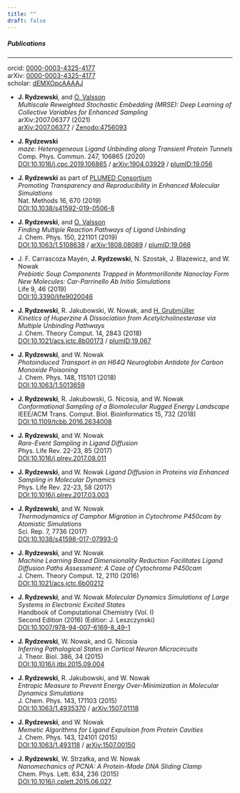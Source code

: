 ```yaml
---
title: ""
draft: false
---
```


##### Publications
---

orcid: [0000-0003-4325-4177](https://orcid.org/0000-0003-4325-4177)  
arXiv: [0000-0003-4325-4177](https://arxiv.org/a/0000-0003-4325-4177.html)  
scholar: [dEMXOpcAAAAJ](https://scholar.google.pl/citations?&user=dEMXOpcAAAAJ)  

* __J. Rydzewski__, and [O. Valsson](https://www2.mpip-mainz.mpg.de/~valsson/)  
  *Multiscale Reweighted Stochastic Embedding (MRSE): Deep Learning of Collective Variables for Enhanced Sampling*  
  arXiv:2007.06377 (2021)  
  [arXiv:2007.06377](https://arxiv.org/abs/2007.06377) /
  [Zenodo:4756093](https://zenodo.org/record/4756093)
  
* __J. Rydzewski__  
  *maze: Heterogeneous Ligand Unbinding along Transient Protein Tunnels*  
  Comp. Phys. Commun. 247, 106865 (2020)  
  [DOI:10.1016/j.cpc.2019.106865](https://doi.org/10.1016/j.cpc.2019.106865) /
  [arXiv:1904.03929](https://arxiv.org/abs/1904.03929) /
  [plumID:19.056](https://www.plumed-nest.org/eggs/19/056/)

* __J. Rydzewski__ as part of [PLUMED Consortium](https://www.plumed-nest.org/consortium.html)  
  *Promoting Transparency and Reproducibility in Enhanced Molecular Simulations*  
  Nat. Methods 16, 670 (2019)  
  [DOI:10.1038/s41592-019-0506-8](https://doi.org/10.1038/s41592-019-0506-8)

* __J. Rydzewski__, and [O. Valsson](https://www2.mpip-mainz.mpg.de/~valsson/)  
  *Finding Multiple Reaction Pathways of Ligand Unbinding*  
  J. Chem. Phys. 150, 221101 (2019)  
  [DOI:10.1063/1.5108638](https://doi.org/10.1063/1.5108638) /
  [arXiv:1808.08089](https://arxiv.org/abs/1808.08089) /
  [plumID:19.066](https://www.plumed-nest.org/eggs/19/066/)

* J. F. Carrascoza Mayén, __J. Rydzewski__, N. Szostak, J. Blazewicz, and W. Nowak  
  *Prebiotic Soup Components Trapped in Montmorillonite Nanoclay Form New Molecules: Car-Parrinello Ab Initio Simulations*  
  Life 9, 46 (2019)  
  [DOI:10.3390/life9020046](https://doi.org/10.3390/life9020046)

* __J. Rydzewski__, R. Jakubowski, W. Nowak, and [H. Grubmüller](https://www.mpibpc.mpg.de/grubmueller)  
  *Kinetics of Huperzine A Dissociation from Acetylcholinesterase via Multiple Unbinding Pathways*  
  J. Chem. Theory Comput. 14, 2843 (2018)  
  [DOI:10.1021/acs.jctc.8b00173](https://doi.org/10.1021/acs.jctc.8b00173) /
  [plumID:19.067](https://www.plumed-nest.org/eggs/19/067/)

* __J. Rydzewski__, and W. Nowak  
  *Photoinduced Transport in an H64Q Neuroglobin Antidote for Carbon Monoxide Poisoning*  
  J. Chem. Phys. 148, 115101 (2018)  
  [DOI:10.1063/1.5013659](https://doi.org/10.1063/1.5013659)

* __J. Rydzewski__, R. Jakubowski, G. Nicosia, and W. Nowak  
 *Conformational Sampling of a Biomolecular Rugged Energy Landscape*  
 IEEE/ACM Trans. Comput. Biol. Bioinformatics 15, 732 (2018)  
 [DOI:10.1109/tcbb.2016.2634008](https://doi.org/10.1109/TCBB.2016.2634008)

* __J. Rydzewski__, and W. Nowak  
  *Rare-Event Sampling in Ligand Diffusion*  
  Phys. Life Rev. 22-23, 85 (2017)  
  [DOI:10.1016/j.plrev.2017.08.011](https://doi.org/10.1016/j.plrev.2017.08.011)

* __J. Rydzewski__, and W. Nowak
  *Ligand Diffusion in Proteins via Enhanced Sampling in Molecular Dynamics*  
  Phys. Life Rev. 22-23, 58 (2017)  
  [DOI:10.1016/j.plrev.2017.03.003](https://doi.org/10.1016/j.plrev.2017.03.003)

* __J. Rydzewski__, and W. Nowak  
  *Thermodynamics of Camphor Migration in Cytochrome P450cam by Atomistic Simulations*  
  Sci. Rep. 7, 7736 (2017)  
  [DOI:10.1038/s41598-017-07993-0](https://doi.org/10.1038/s41598-017-07993-0)

* __J. Rydzewski__, and W. Nowak  
  *Machine Learning Based Dimensionality Reduction Facilitates Ligand Diffusion Paths Assessment: A Case of Cytochrome P450cam*  
  J. Chem. Theory Comput. 12, 2110 (2016)  
  [DOI:10.1021/acs.jctc.6b00212](https://doi.org/10.1021/acs.jctc.6b00212)

* __J. Rydzewski__, and W. Nowak
  *Molecular Dynamics Simulations of Large Systems in Electronic Excited States*  
  Handbook of Computational Chemistry (Vol. I)  
  Second Edition (2016) (Editior: J. Leszczynski)  
  [DOI:10.1007/978-94-007-6169-8_49-1](https://doi.org/10.1007/978-94-007-6169-8_49-1)

* __J. Rydzewski__, W. Nowak, and G. Nicosia  
  *Inferring Pathological States in Cortical Neuron Microcircuits*  
  J. Theor. Biol. 386, 34 (2015)  
  [DOI:10.1016/j.jtbi.2015.09.004](https://doi.org/10.1016/j.jtbi.2015.09.004)

* __J. Rydzewski__, R. Jakubowski, and W. Nowak  
  *Entropic Measure to Prevent Energy Over-Minimization in Molecular Dynamics Simulations*  
  J. Chem. Phys. 143, 171103 (2015)  
  [DOI:10.1063/1.4935370](https://doi.org/10.1063/1.4935370) /
  [arXiv:1507.01118](https://arxiv.org/abs/1507.01118)

* __J. Rydzewski__, and W. Nowak  
  *Memetic Algorithms for Ligand Expulsion from Protein Cavities*  
  J. Chem. Phys. 143, 124101 (2015)  
  [DOI:10.1063/1.493118](https://doi.org/10.1063/1.4931181) /
  [arXiv:1507.00150](https://arxiv.org/abs/1507.00150)

* __J. Rydzewski__, W. Strzałka, and W. Nowak  
  *Nanomechanics of PCNA: A Protein-Made DNA Sliding Clamp*  
  Chem. Phys. Lett. 634, 236 (2015)  
  [DOI:10.1016/j.cplett.2015.06.027](https://doi.org/10.1016/j.cplett.2015.06.027)
